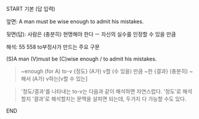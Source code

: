 START
기본 (답 입력)

앞면:
A man must be wise enough to admit his mistakes.


뒷면(답):
사람은 (충분히) 현명해야 한다 ㅡ 자신의 실수를 인정할 수 있을 만큼


해석:
55 558 to부정사가 만드는 주요 구문

(S)A man (V)must be (C)wise enough / to admit his mistakes.

> ~enough (for A) to-v
> {정도} (A가) v할 (수 있을) 만큼 ~한 
> {결과} (충분히) ~해서 (A가) v하는[v할 수 있는]

> '정도/결과'를 나타내는 to-v는 다음과 같이 해석하면 자연스럽다.
> '정도'로 해석할지 '결과'로 해석할지는 문맥을 살피면 되는데,
> 두가지 다 가능할 수도 있다.
<!--ID: 1695331209202-->
END
